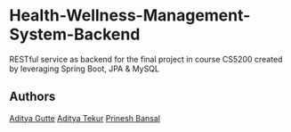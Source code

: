 # Health-Wellness-Management-System-Backend
RESTful service as backend for the final project in course CS5200 created by leveraging Spring Boot, JPA &amp; MySQL
## Authors
[Aditya Gutte](https://github.com/adityagutte)
[Aditya Tekur](https://github.com/aditek1105)
[Prinesh Bansal](https://github.com/prineshbansal)
